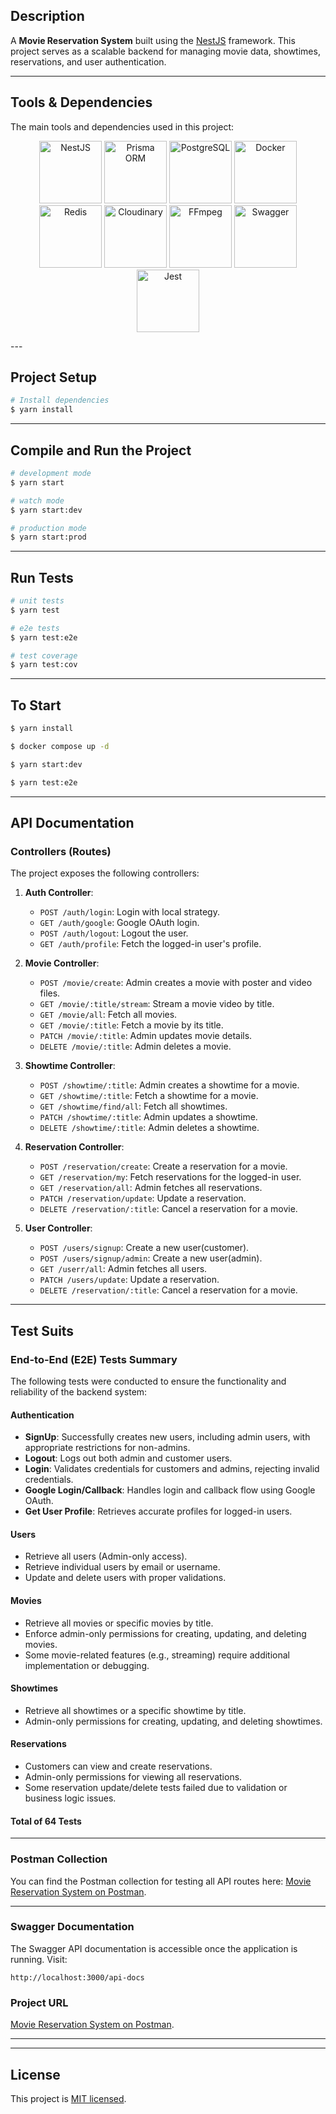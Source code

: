 ## Description

A **Movie Reservation System** built using the [NestJS](https://github.com/nestjs/nest) framework. This project serves as a scalable backend for managing movie data, showtimes, reservations, and user authentication.

---

## Tools & Dependencies

The main tools and dependencies used in this project:

<p align="center">
  <img src="https://nestjs.com/img/logo-small.svg" alt="NestJS" height="100" />
  <img src="https://avatars.githubusercontent.com/u/17219288?s=200&v=4" alt="Prisma ORM" height="100" />
  <img src="https://img.icons8.com/?size=100&id=38561&format=png&color=000000" alt="PostgreSQL" height="100" />
  <img src="https://img.icons8.com/fluency/48/000000/docker.png" alt="Docker" height="100" />
  <img src="https://img.icons8.com/color/48/000000/redis.png" alt="Redis" height="100" />
  <img src="https://logowik.com/content/uploads/images/cloudinary-icon8821.logowik.com.webp" alt="Cloudinary" height="100" />
  <img src="https://img.icons8.com/color/48/000000/video.png" alt="FFmpeg" height="100" />
  <img src="https://static1.smartbear.co/swagger/media/assets/swagger_fav.png" alt="Swagger" height="100" />
  <img src="https://img.icons8.com/?size=100&id=3u82blvEilbF&format=png&color=000000" alt="Jest" height="100" />
</p>
---

## Project Setup

```bash
# Install dependencies
$ yarn install
```

---

## Compile and Run the Project

```bash
# development mode
$ yarn start

# watch mode
$ yarn start:dev

# production mode
$ yarn start:prod
```

---

## Run Tests

```bash
# unit tests
$ yarn test

# e2e tests
$ yarn test:e2e

# test coverage
$ yarn test:cov
```

---

## To Start

```bash
$ yarn install

$ docker compose up -d

$ yarn start:dev

$ yarn test:e2e
```

---

## API Documentation

### Controllers (Routes)

The project exposes the following controllers:

1. **Auth Controller**:

   - `POST /auth/login`: Login with local strategy.
   - `GET /auth/google`: Google OAuth login.
   - `POST /auth/logout`: Logout the user.
   - `GET /auth/profile`: Fetch the logged-in user's profile.

2. **Movie Controller**:

   - `POST /movie/create`: Admin creates a movie with poster and video files.
   - `GET /movie/:title/stream`: Stream a movie video by title.
   - `GET /movie/all`: Fetch all movies.
   - `GET /movie/:title`: Fetch a movie by its title.
   - `PATCH /movie/:title`: Admin updates movie details.
   - `DELETE /movie/:title`: Admin deletes a movie.

3. **Showtime Controller**:

   - `POST /showtime/:title`: Admin creates a showtime for a movie.
   - `GET /showtime/:title`: Fetch a showtime for a movie.
   - `GET /showtime/find/all`: Fetch all showtimes.
   - `PATCH /showtime/:title`: Admin updates a showtime.
   - `DELETE /showtime/:title`: Admin deletes a showtime.

4. **Reservation Controller**:

   - `POST /reservation/create`: Create a reservation for a movie.
   - `GET /reservation/my`: Fetch reservations for the logged-in user.
   - `GET /reservation/all`: Admin fetches all reservations.
   - `PATCH /reservation/update`: Update a reservation.
   - `DELETE /reservation/:title`: Cancel a reservation for a movie.

5. **User Controller**:
   - `POST /users/signup`: Create a new user(customer).
   - `POST /users/signup/admin`: Create a new user(admin).
   - `GET /userr/all`: Admin fetches all users.
   - `PATCH /users/update`: Update a reservation.
   - `DELETE /reservation/:title`: Cancel a reservation for a movie.

---

## Test Suits

### End-to-End (E2E) Tests Summary

The following tests were conducted to ensure the functionality and reliability of the backend system:

#### **Authentication**
- **SignUp**: Successfully creates new users, including admin users, with appropriate restrictions for non-admins.
- **Logout**: Logs out both admin and customer users.
- **Login**: Validates credentials for customers and admins, rejecting invalid credentials.
- **Google Login/Callback**: Handles login and callback flow using Google OAuth.
- **Get User Profile**: Retrieves accurate profiles for logged-in users.

#### **Users**
- Retrieve all users (Admin-only access).
- Retrieve individual users by email or username.
- Update and delete users with proper validations.

#### **Movies**
- Retrieve all movies or specific movies by title.
- Enforce admin-only permissions for creating, updating, and deleting movies.
- Some movie-related features (e.g., streaming) require additional implementation or debugging.

#### **Showtimes**
- Retrieve all showtimes or a specific showtime by title.
- Admin-only permissions for creating, updating, and deleting showtimes.

#### **Reservations**
- Customers can view and create reservations.
- Admin-only permissions for viewing all reservations.
- Some reservation update/delete tests failed due to validation or business logic issues.

#### Total of 64 Tests
---

### Postman Collection

You can find the Postman collection for testing all API routes here:
[Movie Reservation System on Postman](https://web.postman.co/workspace/94b8cafe-91d1-41000-84a1-6fa74bdae113/collection/17954957-83c9dc03-26d5-457c-8641-fa2871e7df85?action=share&source=copy-link&creator=17954957).

---

### Swagger Documentation

The Swagger API documentation is accessible once the application is running. Visit:

```
http://localhost:3000/api-docs
```

### Project URL

[Movie Reservation System on Postman](https://github.com/ElBaraaRadwan/movie-reservation-system).

---

---

## License

This project is [MIT licensed](LICENSE).
